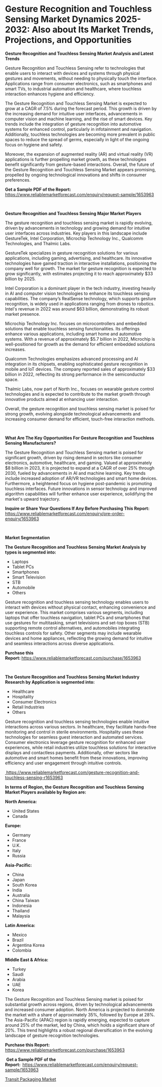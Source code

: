 <p><h1>Gesture Recognition and Touchless Sensing Market Dynamics 2025-2032: Also about Its Market Trends, Projections, and Opportunities</h1></p><p><strong>Gesture Recognition and Touchless Sensing Market Analysis and Latest Trends</strong></p>
<p><p>Gesture Recognition and Touchless Sensing refer to technologies that enable users to interact with devices and systems through physical gestures and movements, without needing to physically touch the interface. Applications range from consumer electronics, such as smartphones and smart TVs, to industrial automation and healthcare, where touchless interaction enhances hygiene and efficiency.</p><p>The Gesture Recognition and Touchless Sensing Market is expected to grow at a CAGR of 7.5% during the forecast period. This growth is driven by the increasing demand for intuitive user interfaces, advancements in computer vision and machine learning, and the rise of smart devices. Key trends include the integration of gesture recognition into automotive systems for enhanced control, particularly in infotainment and navigation. Additionally, touchless technologies are becoming more prevalent in public spaces to reduce the spread of germs, especially in light of the ongoing focus on hygiene and safety.</p><p>Moreover, the expansion of augmented reality (AR) and virtual reality (VR) applications is further propelling market growth, as these technologies benefit significantly from gesture-based interactions. Overall, the future of the Gesture Recognition and Touchless Sensing Market appears promising, propelled by ongoing technological innovations and shifts in consumer preferences.</p></p>
<p><strong>Get a Sample PDF of the Report:&nbsp;</strong> <a href="https://www.reliablemarketforecast.com/enquiry/request-sample/1653963?utm_campaign=2413&utm_medium=2&utm_source=Github&utm_content=ia&utm_term=06032025&utm_id=gesture-recognition-and-touchless-sensing">https://www.reliablemarketforecast.com/enquiry/request-sample/1653963</a></p>
<p>&nbsp;</p>
<p><strong>Gesture Recognition and Touchless Sensing Major Market Players</strong></p>
<p><p>The gesture recognition and touchless sensing market is rapidly evolving, driven by advancements in technology and growing demand for intuitive user interfaces across industries. Key players in this landscape include GestureTek, Intel Corporation, Microchip Technology Inc., Qualcomm Technologies, and Thalmic Labs.</p><p>GestureTek specializes in gesture recognition solutions for various applications, including gaming, advertising, and healthcare. Its innovative technologies have gained traction in interactive installations, positioning the company well for growth. The market for gesture recognition is expected to grow significantly, with estimates projecting it to reach approximately $33 billion by 2025.</p><p>Intel Corporation is a dominant player in the tech industry, investing heavily in AI and computer vision technologies to enhance its touchless sensing capabilities. The company’s RealSense technology, which supports gesture recognition, is widely used in applications ranging from drones to robotics. Intel's revenue in 2022 was around $63 billion, demonstrating its robust market presence.</p><p>Microchip Technology Inc. focuses on microcontrollers and embedded solutions that enable touchless sensing functionalities. Its offerings enhance various applications, including smart home and automotive systems. With a revenue of approximately $5.7 billion in 2022, Microchip is well-positioned for growth as the demand for efficient embedded solutions increases.</p><p>Qualcomm Technologies emphasizes advanced processing and AI integration in its chipsets, enabling sophisticated gesture recognition in mobile and IoT devices. The company reported sales of approximately $33 billion in 2022, reflecting its strong performance in the semiconductor space.</p><p>Thalmic Labs, now part of North Inc., focuses on wearable gesture control technologies and is expected to contribute to the market growth through innovative products aimed at enhancing user interaction.</p><p>Overall, the gesture recognition and touchless sensing market is poised for strong growth, evolving alongside technological advancements and increasing consumer demand for efficient, touch-free interaction methods.</p></p>
<p>&nbsp;</p>
<p><strong>What Are The Key Opportunities For Gesture Recognition and Touchless Sensing Manufacturers?</strong></p>
<p><p>The Gesture Recognition and Touchless Sensing market is poised for significant growth, driven by rising demand in sectors like consumer electronics, automotive, healthcare, and gaming. Valued at approximately $8 billion in 2023, it is projected to expand at a CAGR of over 25% through 2030, fueled by advancements in AI and machine learning. Key trends include increased adoption of AR/VR technologies and smart home devices. Furthermore, a heightened focus on hygiene post-pandemic is promoting touchless interfaces. Future innovations in sensor technology and improved algorithm capabilities will further enhance user experience, solidifying the market's upward trajectory.</p></p>
<p><strong>Inquire or Share Your Questions If Any Before Purchasing This Report:</strong> <a href="https://www.reliablemarketforecast.com/enquiry/pre-order-enquiry/1653963?utm_campaign=2413&utm_medium=2&utm_source=Github&utm_content=ia&utm_term=06032025&utm_id=gesture-recognition-and-touchless-sensing">https://www.reliablemarketforecast.com/enquiry/pre-order-enquiry/1653963</a></p>
<p>&nbsp;</p>
<p><strong>Market Segmentation</strong></p>
<p><strong>The Gesture Recognition and Touchless Sensing Market Analysis by types is segmented into:</strong></p>
<p><ul><li>Laptops</li><li>Tablet PCs</li><li>Smartphones</li><li>Smart Television</li><li>STB</li><li>Automobile</li><li>Others</li></ul></p>
<p><p>Gesture recognition and touchless sensing technology enables users to interact with devices without physical contact, enhancing convenience and user experience. This market comprises various segments, including laptops that offer touchless navigation, tablet PCs and smartphones that use gestures for multitasking, smart televisions and set-top boxes (STB) supporting remote control alternatives, and automobiles integrating touchless controls for safety. Other segments may include wearable devices and home appliances, reflecting the growing demand for intuitive and seamless interactions across diverse applications.</p></p>
<p><strong>Purchase this Report:&nbsp;</strong><a href="https://www.reliablemarketforecast.com/purchase/1653963?utm_campaign=2413&utm_medium=2&utm_source=Github&utm_content=ia&utm_term=06032025&utm_id=gesture-recognition-and-touchless-sensing">https://www.reliablemarketforecast.com/purchase/1653963</a></p>
<p>&nbsp;</p>
<p><strong>The Gesture Recognition and Touchless Sensing Market Industry Research by Application is segmented into:</strong></p>
<p><ul><li>Healthcare</li><li>Hospitality</li><li>Consumer Electronics</li><li>Retail Industries</li><li>Others</li></ul></p>
<p><p>Gesture recognition and touchless sensing technologies enable intuitive interactions across various sectors. In healthcare, they facilitate hands-free monitoring and control in sterile environments. Hospitality uses these technologies for seamless guest interaction and automated services. Consumer electronics leverage gesture recognition for enhanced user experiences, while retail industries utilize touchless solutions for interactive displays and contactless payments. Additionally, other sectors like automotive and smart homes benefit from these innovations, improving efficiency and user engagement through intuitive controls.</p></p>
<p><a href="https://www.reliablemarketforecast.com/gesture-recognition-and-touchless-sensing-r1653963?utm_campaign=2413&utm_medium=2&utm_source=Github&utm_content=ia&utm_term=06032025&utm_id=gesture-recognition-and-touchless-sensing">&nbsp;https://www.reliablemarketforecast.com/gesture-recognition-and-touchless-sensing-r1653963</a></p>
<p><strong>In terms of Region, the Gesture Recognition and Touchless Sensing Market Players available by Region are:</strong></p>
<p>
    <p> <strong> North America: </strong>
        <ul>
            <li>United States</li>
            <li>Canada</li>
        </ul>
        </p> 
    <p> <strong> Europe: </strong>
        <ul>
            <li>Germany</li>
            <li>France</li>
            <li>U.K.</li>
            <li>Italy</li>
            <li>Russia</li>
        </ul>
        </p> 
    <p> <strong> Asia-Pacific: </strong>
        <ul>
            <li>China</li>
            <li>Japan</li>
            <li>South Korea</li>
            <li>India</li>
            <li>Australia</li>
            <li>China Taiwan</li>
            <li>Indonesia</li>
            <li>Thailand</li>
            <li>Malaysia</li>
        </ul>
        </p> 
    <p> <strong> Latin America: </strong>
        <ul>
            <li>Mexico</li>
            <li>Brazil</li>
            <li>Argentina Korea</li>
            <li>Colombia</li>
        </ul>
        </p> 
    <p> <strong> Middle East & Africa: </strong>
        <ul>
            <li>Turkey</li>
            <li>Saudi</li>
            <li>Arabia</li>
            <li>UAE</li>
            <li>Korea</li>
        </ul>
    </p>
    </p>
<p><p>The Gesture Recognition and Touchless Sensing market is poised for substantial growth across regions, driven by technological advancements and increased consumer adoption. North America is projected to dominate the market with a share of approximately 35%, followed by Europe at 28%. The Asia-Pacific (APAC) region is rapidly emerging, expected to capture around 25% of the market, led by China, which holds a significant share of 20%. This trend highlights a robust regional diversification in the evolving landscape of gesture recognition technologies.</p></p>
<p><strong>Purchase this Report: </strong><a href="https://www.reliablemarketforecast.com/purchase/1653963?utm_campaign=2413&utm_medium=2&utm_source=Github&utm_content=ia&utm_term=06032025&utm_id=gesture-recognition-and-touchless-sensing">https://www.reliablemarketforecast.com/purchase/1653963</a></p>
<p>&nbsp;<strong>Get a Sample PDF of the Report:&nbsp;&nbsp;</strong><a href="https://www.reliablemarketforecast.com/enquiry/request-sample/1653963?utm_campaign=2413&utm_medium=2&utm_source=Github&utm_content=ia&utm_term=06032025&utm_id=gesture-recognition-and-touchless-sensing">https://www.reliablemarketforecast.com/enquiry/request-sample/1653963</a></p>
<p><strong></strong></p>
<p><p><a href="https://github.com/dmitriyvo6rog/Market-Research-Report-List-1/blob/main/transit-packaging-market.md?utm_campaign=2413&utm_medium=2&utm_source=Github&utm_content=ia&utm_term=06032025&utm_id=gesture-recognition-and-touchless-sensing">Transit Packaging Market</a></p></p>